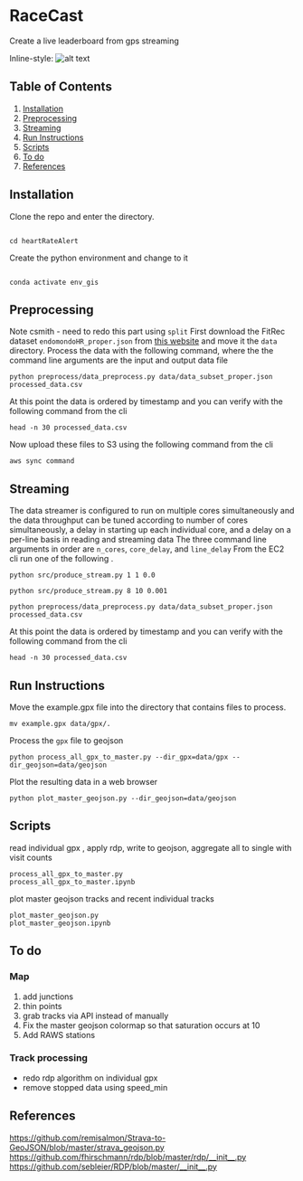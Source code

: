 
# RaceCast 

Create a live leaderboard from gps streaming 

Inline-style: 
![alt text](example.png "hover text")

## Table of Contents
1. [Installation](README.md#installation)
1. [Preprocessing](README.md#preprocessing)
1. [Streaming](README.md#streaming)
1. [Run Instructions](README.md#Run-instructions)
1. [Scripts](README.md#Scripts)
1. [To do](README.md#To-do)
1. [References](README.md#References)

## Installation

Clone the repo and enter the directory.  

```git clone git@github.com:weathertrader/heartRateAlert.git

cd heartRateAlert
```

Create the python environment and change to it

```conda env create -f environment.yml

conda activate env_gis
```

## Preprocessing 

Note csmith - need to redo this part using `split`
First download the FitRec dataset `endomondoHR_proper.json` from [this website](https://sites.google.com/eng.ucsd.edu/fitrec-project/home) and move it the `data` directory.
Process the data with the following command, where the the command line arguments are the input and output data file

```
python preprocess/data_preprocess.py data/data_subset_proper.json processed_data.csv
```

At this point the data is ordered by timestamp and you can verify with the following command from the cli 
```
head -n 30 processed_data.csv
```

Now upload these files to S3 using the following command from the cli

```
aws sync command 
```

## Streaming

The data streamer is configured to run on multiple cores simultaneously and the data throughput can be tuned
according to number of cores simultaneously, a delay in starting up each individual core, and a delay on a per-line basis in reading and streaming data
The three command line arguments in order are `n_cores`, `core_delay`, and `line_delay`
From the EC2 cli run one of the following .

```
python src/produce_stream.py 1 1 0.0

python src/produce_stream.py 8 10 0.001
```


```
python preprocess/data_preprocess.py data/data_subset_proper.json processed_data.csv
```

At this point the data is ordered by timestamp and you can verify with the following command from the cli 
```
head -n 30 processed_data.csv
```


## Run Instructions

Move the example.gpx file into the directory that contains files to process.

`mv example.gpx data/gpx/.`

Process the `gpx` file to geojson


```
python process_all_gpx_to_master.py --dir_gpx=data/gpx --dir_geojson=data/geojson
```

Plot the resulting data in a web browser 

```
python plot_master_geojson.py --dir_geojson=data/geojson
```

## Scripts 

read individual gpx , apply rdp, write to geojson, aggregate all to single with visit counts 
```
process_all_gpx_to_master.py
process_all_gpx_to_master.ipynb
```

plot master geojson tracks and recent individual tracks 
```
plot_master_geojson.py
plot_master_geojson.ipynb

```

## To do 

### Map
1. add junctions 
2. thin points
3. grab tracks via API instead of manually 
4. Fix the master geojson colormap so that saturation occurs at 10 
5. Add RAWS stations

### Track processing
- redo rdp algorithm on individual gpx  
- remove stopped data using speed_min 

## References 
https://github.com/remisalmon/Strava-to-GeoJSON/blob/master/strava_geojson.py
https://github.com/fhirschmann/rdp/blob/master/rdp/__init__.py
https://github.com/sebleier/RDP/blob/master/__init__.py




